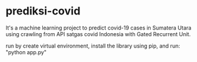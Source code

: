 # prediksi-covid
It's a machine learning project to predict covid-19 cases in Sumatera Utara using crawling from API satgas covid Indonesia with Gated Recurrent Unit.

run by create virtual environment, install the library using pip, and run: "python app.py"

